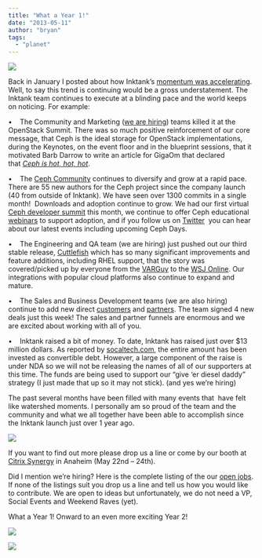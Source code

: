 ```yaml
---
title: "What a Year 1!"
date: "2013-05-11"
author: "bryan"
tags: 
  - "planet"
---
```


[![](images/DSC_0166.png)](http://www.inktank.com/wp-content/uploads/2013/05/DSC_0166.png "What a Year 1!")

Back in January I posted about how Inktank’s [momentum was accelerating](http://www.inktank.com/culture/the-momentum-continues-to-accelerate-for-inktank-and-ceph/). Well, to say this trend is continuing would be a gross understatement. The Inktank team continues to execute at a blinding pace and the world keeps on noticing. For example:

•    The Community and Marketing ([we are hiring](http://www.inktank.com/careers/)) teams killed it at the OpenStack Summit. There was so much positive reinforcement of our core message, that Ceph is the ideal storage for OpenStack implementations, during the Keynotes, on the event floor and in the blueprint sessions, that it motivated Barb Darrow to write an article for GigaOm that declared that _[Ceph is hot, hot, hot](http://gigaom.com/2013/04/16/top-5-lessons-learned-at-openstack-summit/)_.

•    The [Ceph Community](http://ceph.com/) continues to diversify and grow at a rapid pace. There are 55 new authors for the Ceph project since the company launch (40 from outside of Inktank). We have seen over 1300 commits in a single month!  Downloads and adoption continue to grow. We had our first virtual [Ceph developer summit](http://wiki.ceph.com/01Planning/Developer_Summit) this month, we continue to offer Ceph educational [webinars](http://www.inktank.com/news-events/webinars/) to support adoption, and if you follow us on [Twitter](https://twitter.com/Inktank/)  you can hear about our latest events including upcoming Ceph Days. 

•    The Engineering and QA team (we are hiring) just pushed out our third stable release, [Cuttlefish](http://ceph.com/releases/v0-61-cuttlefish-released/) which has so many significant improvements and feature additions, including RHEL support, that the story was covered/picked up by everyone from the [VARGuy](http://thevarguy.com/big-data-technology-solutions-and-information/inktank-ceph-upgrade-targets-big-data-storage-red-hat-) to the [WSJ Online](http://online.wsj.com/article/PR-CO-20130507-909253.html). Our integrations with popular cloud platforms also continue to expand and mature.

•    The Sales and Business Development teams (we are also hiring) continue to add new direct [customers](http://www.inktank.com/customers/) and [partners](http://www.inktank.com/partners/). The team signed 4 new deals just this week! The sales and partner funnels are enormous and we are excited about working with all of you.

•    Inktank raised a bit of money. To date, Inktank has raised just over $13 million dollars. As reported by [socaltech.com](http://www.socaltech.com/inktank_gets__3_4m_for_cloud_storage_technology/s-0049243.html), the entire amount has been invested as convertible debt. However, a large component of the raise is under NDA so we will not be releasing the names of all of our supporters at this time. The funds are being used to support our “give ‘er diesel daddy” strategy (I just made that up so it may not stick). (and yes we’re hiring)

The past several months have been filled with many events that  have felt like watershed moments. I personally am so proud of the team and the community and what we all together have been able to accomplish since the Inktank launch just over 1 year ago.

[![](images/team.png)](http://www.inktank.com/wp-content/uploads/2013/05/team.png "What a Year 1!")

If you want to find out more please drop us a line or come by our booth at [Citrix Synergy](http://www.citrixsynergy.com/) in Anaheim (May 22nd – 24th).

Did I mention we’re hiring? Here is the complete listing of the our [open jobs](http://www.inktank.com/careers/). If none of the listings suit you drop us a line and tell us how you would like to contribute. We are open to ideas but unfortunately, we do not need a VP, Social Events and Weekend Raves (yet).

What a Year 1! Onward to an even more exciting Year 2!

[![](images/octocake2.png)](http://www.inktank.com/wp-content/uploads/2013/05/octocake2.png "What a Year 1!")

![](http://track.hubspot.com/__ptq.gif?a=265024&k=14&bu=http%3A%2F%2Fwww.inktank.com&r=http%3A%2F%2Fwww.inktank.com%2Fculture%2Fwhat-a-year-1%2F&bvt=rss&p=wordpress)
